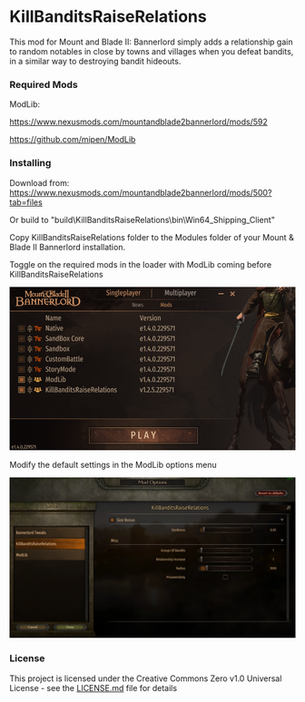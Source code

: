 # KillBanditsRaiseRelations
This mod for Mount and Blade II: Bannerlord simply adds a relationship gain to random notables in close by towns and villages when you defeat bandits, in a similar way to destroying bandit hideouts.

### Required Mods

ModLib:

https://www.nexusmods.com/mountandblade2bannerlord/mods/592

https://github.com/mipen/ModLib

### Installing
Download from: https://www.nexusmods.com/mountandblade2bannerlord/mods/500?tab=files


Or build to "build\KillBanditsRaiseRelations\bin\Win64_Shipping_Client"

Copy KillBanditsRaiseRelations folder to the Modules folder of your Mount & Blade II Bannerlord installation. 

Toggle on the required mods in the loader with ModLib coming before KillBanditsRaiseRelations

![Image of game loader](https://github.com/DominicLGit/KillBanditsRaiseRelations/blob/master/TestMod/docs/images/loader.png)


Modify the default settings in the ModLib options menu

![Image of options menu](https://github.com/DominicLGit/KillBanditsRaiseRelations/blob/master/TestMod/docs/images/options.png)

### License

This project is licensed under the Creative Commons Zero v1.0 Universal License - see the [LICENSE.md](LICENSE.md) file for details
